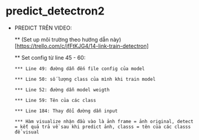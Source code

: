 # predict_detectron2

* PREDICT TRÊN VIDEO:

  ** (Set up môi trường theo hướng dẫn này)[https://trello.com/c/jfFtKJG4/14-link-train-detectron]
  
  ** Set config từ line 45 - 60:
  
      *** Line 49: đường dẫn đến file config của model
      
      *** Line 50: số lượng class của mình khi train model
      
      *** Line 52: đường dẫn model weigth
      
      *** Line 59: Tên của các class
      
      *** Line 184: Thay đổi đường dẫn input 
      
      *** Hàm visualize nhận đầu vào là ảnh frame = ảnh original, detect = kết quả trả về sau khi predict ảnh, classs = tên của các classs để visual
      
